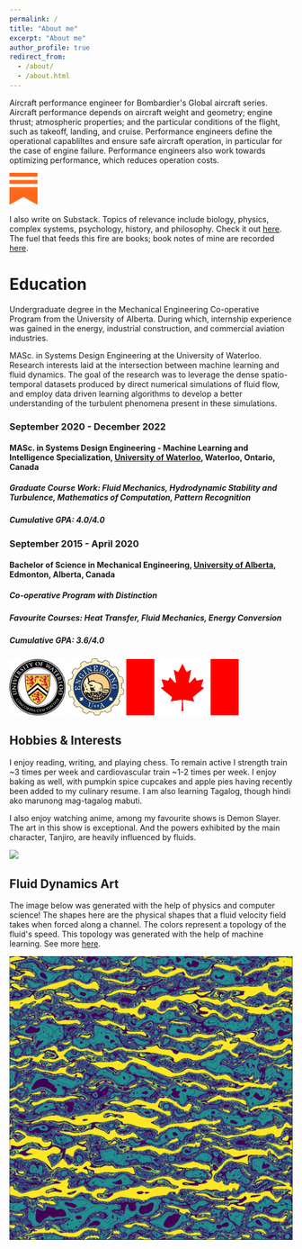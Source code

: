 ```yaml
---
permalink: /
title: "About me"
excerpt: "About me"
author_profile: true
redirect_from: 
  - /about/
  - /about.html
---
```


Aircraft performance engineer for Bombardier's Global aircraft series. Aircraft performance depends on aircraft weight and geometry; engine thrust; atmospheric properties; and the particular conditions of the flight, such as takeoff, landing, and cruise. Performance engineers define the operational capabliltes and ensure safe aircraft operation, in particular for the case of engine failure. Performance engineers also work towards optimizing performance, which reduces operation costs.

<img src="/images/substack-icon.png" alt="drawing" width="50"/>

I also write on Substack. Topics of relevance include biology, physics, complex systems, psychology, history, and philosophy. Check it out [here](https://johnlyne.substack.com/). The fuel that feeds this fire are books; book notes of mine are recorded [here](https://john-lyne.github.io/booknotes/).

Education
======
Undergraduate degree in the Mechanical Engineering Co-operative Program from the University of Alberta. During which, internship experience was gained in the energy, industrial construction, and commercial aviation industries.

MASc. in Systems Design Engineering at the University of Waterloo. Research interests laid at the intersection between machine learning and fluid dynamics. The goal of the research was to leverage the dense spatio-temporal datasets produced by direct numerical simulations of fluid flow, and employ data driven learning algorithms to develop a better understanding of the turbulent phenomena present in these simulations.

### September 2020 - December 2022

#### **MASc. in Systems Design Engineering - Machine Learning and Intelligence Specialization, [University of Waterloo](https://uwaterloo.ca/engineering/), Waterloo, Ontario, Canada** 
##### **Graduate Course Work: Fluid Mechanics, Hydrodynamic Stability and Turbulence, Mathematics of Computation, Pattern Recognition**

##### **Cumulative GPA: 4.0/4.0**

### September 2015 - April 2020

#### **Bachelor of Science in Mechanical Engineering, [University of Alberta](https://www.ualberta.ca/engineering/index.html), Edmonton, Alberta, Canada**

##### **Co-operative Program with Distinction**

##### Favourite Courses: Heat Transfer, Fluid Mechanics, Energy Conversion

##### **Cumulative GPA: 3.6/4.0**

<img src="/images/uwaterloo.png" alt="drawing" width="100"/>   <img src="/images/uofa.png" alt="drawing" width="100"/> <img src="/images/canada.png" alt="drawing" width="200"/>
 
Hobbies & Interests
---
I enjoy reading, writing, and playing chess. To remain active I strength train ~3 times per week and cardiovascular train ~1-2 times per week. I enjoy baking as well, with pumpkin spice cupcakes and apple pies having recently been added to my culinary resume. I am also learning Tagalog, though hindi ako marunong mag-tagalog mabuti.


I also enjoy watching anime, among my favourite shows is Demon Slayer. The art in this show is exceptional. And the powers exhibited by the main character, Tanjiro, are heavily influenced by fluids.

<img src="/images/ds_gif.gif">


Fluid Dynamics Art
---
The image below was generated with the help of physics and computer science! The shapes here are the physical shapes that a fluid velocity field takes when forced along a channel. The colors represent a topology of the fluid's speed. This topology was generated with the help of machine learning. See more [here](https://john-lyne.github.io/art/).

<img src="/images/som_data_transform2.png">
